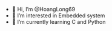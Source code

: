 - 👋 Hi, I’m @HoangLong69
- 👀 I’m interested in Embedded system
- 🌱 I’m currently learning C and Python
<!---
HoangLong69/HoangLong69 is a ✨ special ✨ repository because its `README.md` (this file) appears on your GitHub profile.
You can click the Preview link to take a look at your changes.
--->
